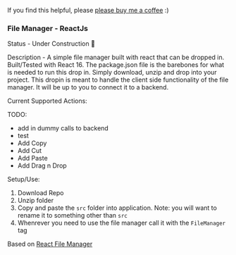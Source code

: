 If you find this helpful, please [please buy me a coffee](https://www.buymeacoffee.com/jdallasw) :) 


### File Manager - ReactJs

Status - Under Construction 🚧  

Description - 
A simple file manager built with react that can be dropped in. Built/Tested with React 16. The package.json file is the barebones for what is needed to run this drop in. Simply download, unzip and drop into your project. This dropin is meant to handle the client side functionality of the file manager. It will be up to you to connect it to a backend.

Current Supported Actions:
<ul>
</ul>

TODO:
<ul>
<li>add in dummy calls to backend</li>
<li>test</li>
<li>Add Copy</li>
<li>Add Cut</li>
<li>Add Paste</li>
<li>Add Drag n Drop</li>
</ul>

Setup/Use:
<ol>
  <li>Download Repo</li>
  <li>Unzip folder</li>
  <li>Copy and paste the <code>src</code> folder into application. Note: you will want to rename it to something other than <code>src</code></li>
  <li>Whenrever you need to use the file manager call it with the <code>FileManager</code> tag</li>
</ol>

Based on [React File Manager](https://github.com/dailykit/react-file-manager/issues)
